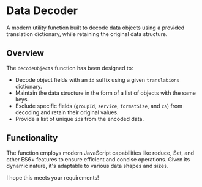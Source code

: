 # Data Decoder

A modern utility function built to decode data objects using a provided translation dictionary, while retaining the original data structure.

## Overview

The `decodeObjects` function has been designed to:
- Decode object fields with an `id` suffix using a given `translations` dictionary.
- Maintain the data structure in the form of a list of objects with the same keys.
- Exclude specific fields (`groupId`, `service`, `formatSize`, and `ca`) from decoding and retain their original values.
- Provide a list of unique `id`s from the encoded data.

## Functionality
The function employs modern JavaScript capabilities like reduce, Set, and other ES6+ features to ensure efficient and concise operations. Given its dynamic nature, it's adaptable to various data shapes and sizes.

I hope this meets your requirements! 
